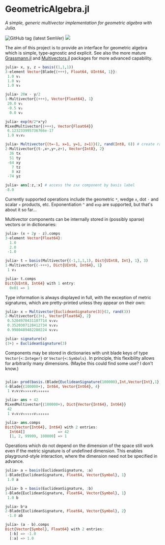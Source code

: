 # GeometricAlgebra.jl
_A simple, generic multivector implementation for geometric algebra with Julia._

![GitHub tag (latest SemVer)](https://img.shields.io/github/v/tag/Jollywatt/GeometricAlgebra.jl)
[![](https://img.shields.io/badge/docs-dev-blue.svg)](https://jollywatt.github.io/GeometricAlgebra.jl/dev)


The aim of this project is to provide an interface for geometric algebra
which is simple, type-agnostic and explicit.
See also the more mature [Grassmann.jl](https://github.com/chakravala/Grassmann.jl/) and [Multivectors.jl](https://github.com/digitaldomain/Multivectors.jl) packages for more advanced capability.

```Julia
julia> x, y, z = basis((1,1,1))
3-element Vector{Blade{⟨+++⟩, Float64, UInt64, 1}}:
 1.0 v₁
 1.0 v₂
 1.0 v₃

julia> 20x - y/2
1-Multivector{⟨+++⟩, Vector{Float64}, 1}
 20.0 v₁
 -0.5 v₂
  0.0 v₃

julia> exp(π/2*x*y)
MixedMultivector{⟨+++⟩, Vector{Float64}}
 6.123233995736766e-17
 1.0 v₁v₂

julia> Multivector{(t=-1, x=1, y=1, z=1)}(2, rand(Int8, 6)) # create random bivector with spacetime metric
2-Multivector{⟨t-,x+,y+,z+⟩, Vector{Int8}, 2}
  36 tx
  51 ty
 -64 xy
   7 tz
   8 xz
 -74 yz

julia> ans[:z,:x] # access the z∧x component by basis label
-8.0

```
Currently supported operations include the geometric `*`, wedge `∧`, dot `⋅` and scalar `∗` products, etc.
Exponentiation `^` and `exp` are supported, but that's about it so far...


Multivector components can be internally stored in (possibly sparse) vectors or in dictionaries:
```Julia
julia> (x + 2y - z).comps
3-element Vector{Float64}:
  1.0
  2.0
 -1.0

julia> t = basis(Multivector{(-1,1,1,1), Dict{UInt8, Int}, 1}, 3)
1-Multivector{⟨-+++⟩, Dict{UInt8, Int64}, 1}
 1 v₃

julia> t.comps
Dict{UInt8, Int64} with 1 entry:
  0x01 => 1

```

Type information is always displayed in full, with the exception of metric signatures, which are pretty-printed unless they appear on their own:

```Julia
julia> x = Multivector{EuclideanSignature(3)}(2, rand(3))
2-Multivector{⟨3+⟩, Vector{Float64}, 2}
 0.5204970431107714 v₁v₂
 0.3520307128412734 v₁v₃
 0.9980489482280224 v₂v₃

julia> signature(x)
⟨3+⟩ = EuclideanSignature(3)
```

Components may be stored in dictionaries with unit blade keys of type `Vector{<:Integer}` or `Vector{<:Symbols}`.
In principle, this flexibility allows for arbitrarily many dimensions.
(Maybe this could find some use? I don't know.)
```Julia

julia> prod(basis.(Blade{EuclideanSignature(100000),Int,Vector{Int},1}, [1, 2, 99999, 100000]))
4-Blade{⟨100000+⟩, Int64, Vector{Int64}, 4}
 1 v₁v₂v₉₉₉₉₉v₁₀₀₀₀₀

julia> ans + 42
MixedMultivector{⟨100000+⟩, Dict{Vector{Int64}, Int64}}
 42
 1 v₁v₂v₉₉₉₉₉v₁₀₀₀₀₀

julia> ans.comps
Dict{Vector{Int64}, Int64} with 2 entries:
  Int64[]               => 42
  [1, 2, 99999, 100000] => 1
```

Operations which do not depend on the dimension of the space still work even if
the metric signature is of undefined dimension.
This enables playground-style interaction, where the dimension need not be specified in advance.

```Julia
julia> a = basis(EuclideanSignature, :a)
1-Blade{EuclideanSignature, Float64, Vector{Symbol}, 1}
 1.0 a

julia> b = basis(EuclideanSignature, :b)
1-Blade{EuclideanSignature, Float64, Vector{Symbol}, 1}
 1.0 b

julia> b*a
2-Blade{EuclideanSignature, Float64, Vector{Symbol}, 2}
 -1.0 ab

julia> (a - b).comps
Dict{Vector{Symbol}, Float64} with 2 entries:
  [:b] => -1.0
  [:a] => 1.0

```
